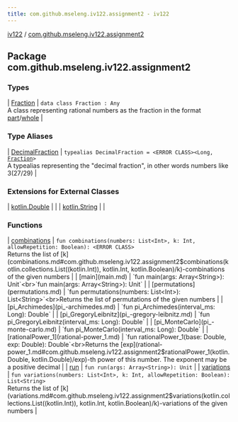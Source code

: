 ```yaml
---
title: com.github.mseleng.iv122.assignment2 - iv122
---
```


[iv122](../index.md) / [com.github.mseleng.iv122.assignment2](.)

## Package com.github.mseleng.iv122.assignment2

### Types

| [Fraction](-fraction/index.md) | `data class Fraction : Any`<br>A class representing rational numbers as the fraction in the format [part](-fraction/part.md)/[whole](-fraction/whole.md) |

### Type Aliases

| [DecimalFraction](-decimal-fraction.md) | `typealias DecimalFraction = <ERROR CLASS><Long, `[`Fraction`](-fraction/index.md)`>`<br>A typealias representing the "decimal fraction", in other words numbers like 3(27/29) |

### Extensions for External Classes

| [kotlin.Double](kotlin.-double/index.md) |  |
| [kotlin.String](kotlin.-string/index.md) |  |

### Functions

| [combinations](combinations.md) | `fun combinations(numbers: List<Int>, k: Int, allowRepetition: Boolean): <ERROR CLASS>`<br>Returns the list of [k](combinations.md#com.github.mseleng.iv122.assignment2$combinations(kotlin.collections.List((kotlin.Int)), kotlin.Int, kotlin.Boolean)/k)-combinations of the given numbers |
| [main](main.md) | `fun main(args: Array<String>): Unit`<br>`fun main(args: Array<String>): Unit` |
| [permutations](permutations.md) | `fun permutations(numbers: List<Int>): List<String>`<br>Returns the list of permutations of the given numbers |
| [pi_Archimedes](pi_-archimedes.md) | `fun pi_Archimedes(interval_ms: Long): Double` |
| [pi_GregoryLeibnitz](pi_-gregory-leibnitz.md) | `fun pi_GregoryLeibnitz(interval_ms: Long): Double` |
| [pi_MonteCarlo](pi_-monte-carlo.md) | `fun pi_MonteCarlo(interval_ms: Long): Double` |
| [rationalPower_1](rational-power_1.md) | `fun rationalPower_1(base: Double, exp: Double): Double`<br>Returns the [exp](rational-power_1.md#com.github.mseleng.iv122.assignment2$rationalPower_1(kotlin.Double, kotlin.Double)/exp)-th power of this number. The exponent may be a positive decimal |
| [run](run.md) | `fun run(args: Array<String>): Unit` |
| [variations](variations.md) | `fun variations(numbers: List<Int>, k: Int, allowRepetition: Boolean): List<String>`<br>Returns the list of [k](variations.md#com.github.mseleng.iv122.assignment2$variations(kotlin.collections.List((kotlin.Int)), kotlin.Int, kotlin.Boolean)/k)-variations of the given numbers |

